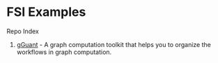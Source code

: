 # FSI Examples

Repo Index

1. [gGuant](gQuant) -  A graph computation toolkit that helps you to organize the workflows in graph computation.

